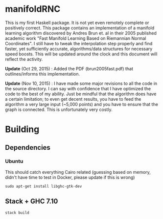 manifoldRNC
===========

This is my first Haskell package. It is not yet even remotely complete
or positively correct. This package contains an implementation of a
manifold learning algorithm discovered by Andres Brun et. al in their
2005 published academic work "Fast Manifold Learning Based on
Riemannian Normal Coordinates".  I still have to tweak the
interpolation step properly and find faster, yet sufficiently
accurate, algorithms/data structures for necessary speed boosts. This
will be updated around the clock and this document will reflect the
activity.

**Update** (Oct 29, 2015) : Added the PDF (brun2005fast.pdf) that outlines/informs this implementation.

**Update** (Nov 10, 2015) : I have made some major revisions to all the code in the source directory.
I can say with confidence that I have optimized the code to the best of my ability. Just be mindful that
the algorithm does have a certain limitation; to even get decent results, you have to feed the algorithm
a very large input  (~5,000 points) and you have to ensure that the graph is connected. This is unfortunately
very costly.

# Building

## Dependencies

### Ubuntu

This should catch everything Cairo related (guessing based on memory, didn't have time to test in Docker, please update if this is wrong)

```
sudo apt-get install libghc-gtk-dev
```

## Stack + GHC 7.10

```
stack build
```
